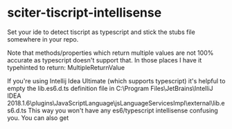 # sciter-tiscript-intellisense
Set your ide to detect tiscript as typescript and stick the stubs file somewhere in your repo.

Note that methods/properties which return multiple values are not 100% accurate as typescript doesn't support that. In those places I have it typehinted to return: MultipleReturnValue

If you're using Intellij Idea Ultimate (which supports typescript) it's helpful to empty the lib.es6.d.ts definition file in C:\Program Files\JetBrains\IntelliJ IDEA 2018.1.6\plugins\JavaScriptLanguage\jsLanguageServicesImpl\external\lib.es6.d.ts
This way you won't have any es6/typescript intellisense confusing you.
You can also get <script type="text/tiscript"> defined as typescript in intellij by following: https://intellij-support.jetbrains.com/hc/en-us/community/posts/207004385-How-do-I-highlight-my-inline-script-with-type-text-javascript-lazy-as-if-it-were-javascript-

Notes:

tiscript class inheritance and function declaration breaks typescript syntax, so you won't get intellisense on any custom classes you create

Try to use typescript compatible functions E.G.
self.select() instead of self.$()
self.ready = function() {} instead of function self.ready() {}
dip(100) instead of 100dip
function hashType(type) {return eval(type);} hashType("#view") instead of #view
etc
